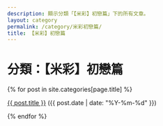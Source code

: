 ```yaml
---
description: 顯示分類「【米彩】初戀篇」下的所有文章。
layout: category
permalink: /category/米彩初戀篇/
title: 【米彩】初戀篇
---
```


<h1>分類：【米彩】初戀篇</h1>

{% for post in site.categories[page.title] %}
  <p><a href="{{ post.url | relative_url }}">{{ post.title }}</a> ({{ post.date | date: "%Y-%m-%d" }})</p>
{% endfor %}
